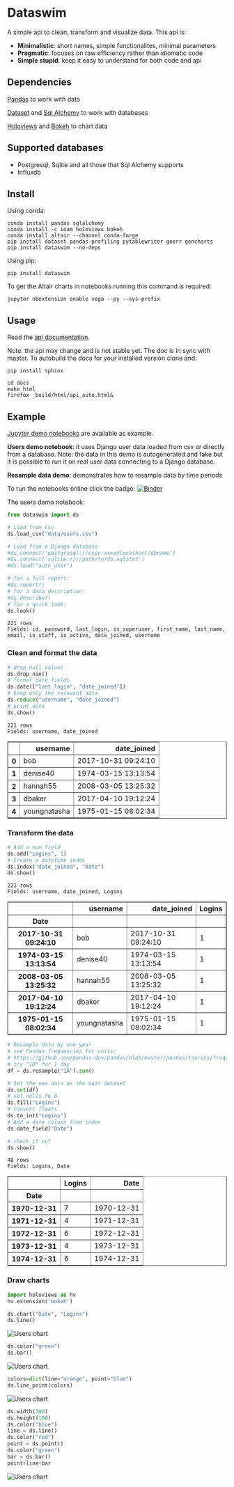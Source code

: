 # Dataswim

A simple api to clean, transform and visualize data. This api is:

- **Minimalistic**: short names, simple functionalites, minimal parameters
- **Pragmatic**: focuses on raw efficiency rather than idiomatic code
- **Simple stupid**: keep it easy to understand for both code and api

## Dependencies

[Pandas](https://github.com/pandas-dev/pandas) to work with data

[Dataset](https://dataset.readthedocs.io/en/latest/) and [Sql Alchemy](http://www.sqlalchemy.org) to work with databases

[Holoviews](http://holoviews.org/) and [Bokeh](https://bokeh.pydata.org/en/latest/) to chart data

## Supported databases

- Postgresql, Sqlite and all those that Sql Alchemy supports
- Influxdb

## Install 

Using conda:

   ```
   conda install pandas sqlalchemy
   conda install -c ioam holoviews bokeh
   conda install altair --channel conda-forge
   pip install dataset pandas-profiling pytablewriter goerr gencharts
   pip install dataswim --no-deps
   ```

Using pip:

   ```
   pip install dataswim
   ```

To get the Altair charts in notebooks running this command is required:

   ```
   jupyter nbextension enable vega --py --sys-prefix
   ```

## Usage

Read the [api documentation](http://dataswim.readthedocs.io/en/latest/index.html). 

Note: the api may change and is not stable yet. The doc is in sync with master. To autobuild the docs for your
installed version clone and:

   ```
   pip install sphinx
   
   cd docs
   make html
   firefox _build/html/api_auto.html&
   ``` 

## Example

[Jupyter demo notebooks](https://github.com/synw/dataswim-notebooks) are available as example. 

**Users demo notebook**: it uses Django user data loaded from csv or directly from a 
database. Note: the data in this demo is autogenerated and fake but it is possible to run it on real user data
connecting to a Django database.

**Resample data demo**: demonstrates how to resample data by time periods

To run the notebooks online click the 
badge: [![Binder](https://mybinder.org/badge.svg)](https://mybinder.org/v2/gh/synw/dataswim-notebooks/master)

The users demo notebook: 

```python
from dataswim import ds

# Load from csv
ds.load_csv("data/users.csv")

# Load from a Django database
#ds.connect('postgresql://user:xxxx@localhost/dbname')
#ds.connect('sqlite:////path/to/db.sqlite3')
#ds.load("auth_user")

# for a full report:
#ds.report()
# for a data description:
#ds.describe()
# for a quick look:
ds.look()
```

    221 rows
    Fields: id, password, last_login, is_superuser, first_name, last_name, email, is_staff, is_active, date_joined, username


### Clean and format the data


```python
# drop null values
ds.drop_nan()
# format date fields
ds.date(["last_login", "date_joined"])
# keep only the relevant data
ds.reduce("username", "date_joined")
# print data
ds.show()
```

    221 rows
    Fields: username, date_joined





<div>
<table border="1" class="dataframe">
  <thead>
    <tr style="text-align: right;">
      <th></th>
      <th>username</th>
      <th>date_joined</th>
    </tr>
  </thead>
  <tbody>
    <tr>
      <th>0</th>
      <td>bob</td>
      <td>2017-10-31 09:24:10</td>
    </tr>
    <tr>
      <th>1</th>
      <td>denise40</td>
      <td>1974-03-15 13:13:54</td>
    </tr>
    <tr>
      <th>2</th>
      <td>hannah55</td>
      <td>2008-03-05 13:25:32</td>
    </tr>
    <tr>
      <th>3</th>
      <td>dbaker</td>
      <td>2017-04-10 19:12:24</td>
    </tr>
    <tr>
      <th>4</th>
      <td>youngnatasha</td>
      <td>1975-01-15 08:02:34</td>
    </tr>
  </tbody>
</table>
</div>



### Transform the data


```python
# Add a num field
ds.add("Logins", 1)
# Create a datetime index
ds.index("date_joined", "Date")
ds.show()
```

    221 rows
    Fields: username, date_joined, Logins





<div>
<table border="1" class="dataframe">
  <thead>
    <tr style="text-align: right;">
      <th></th>
      <th>username</th>
      <th>date_joined</th>
      <th>Logins</th>
    </tr>
    <tr>
      <th>Date</th>
      <th></th>
      <th></th>
      <th></th>
    </tr>
  </thead>
  <tbody>
    <tr>
      <th>2017-10-31 09:24:10</th>
      <td>bob</td>
      <td>2017-10-31 09:24:10</td>
      <td>1</td>
    </tr>
    <tr>
      <th>1974-03-15 13:13:54</th>
      <td>denise40</td>
      <td>1974-03-15 13:13:54</td>
      <td>1</td>
    </tr>
    <tr>
      <th>2008-03-05 13:25:32</th>
      <td>hannah55</td>
      <td>2008-03-05 13:25:32</td>
      <td>1</td>
    </tr>
    <tr>
      <th>2017-04-10 19:12:24</th>
      <td>dbaker</td>
      <td>2017-04-10 19:12:24</td>
      <td>1</td>
    </tr>
    <tr>
      <th>1975-01-15 08:02:34</th>
      <td>youngnatasha</td>
      <td>1975-01-15 08:02:34</td>
      <td>1</td>
    </tr>
  </tbody>
</table>
</div>




```python
# Resample data by one year
# see Pandas frequencies for units: 
# https://github.com/pandas-dev/pandas/blob/master/pandas/tseries/frequencies.py#L98
# try "1D" for 1 day
df = ds.resample("1A").sum()
```


```python
# Set the new data as the main dataset
ds.set(df)
# set nulls to 0
ds.fill("Logins")
# convert floats
ds.to_int("Logins")
# Add a date column from index
ds.date_field("Date")
```


```python
# check it out
ds.show()
```

    48 rows
    Fields: Logins, Date





<div>
<table border="1" class="dataframe">
  <thead>
    <tr style="text-align: right;">
      <th></th>
      <th>Logins</th>
      <th>Date</th>
    </tr>
    <tr>
      <th>Date</th>
      <th></th>
      <th></th>
    </tr>
  </thead>
  <tbody>
    <tr>
      <th>1970-12-31</th>
      <td>7</td>
      <td>1970-12-31</td>
    </tr>
    <tr>
      <th>1971-12-31</th>
      <td>4</td>
      <td>1971-12-31</td>
    </tr>
    <tr>
      <th>1972-12-31</th>
      <td>6</td>
      <td>1972-12-31</td>
    </tr>
    <tr>
      <th>1973-12-31</th>
      <td>4</td>
      <td>1973-12-31</td>
    </tr>
    <tr>
      <th>1974-12-31</th>
      <td>6</td>
      <td>1974-12-31</td>
    </tr>
  </tbody>
</table>
</div>



### Draw charts


```python
import holoviews as hv
hv.extension('bokeh')
```

```python
ds.chart("Date", "Logins")
ds.line()
```

![Users chart](https://github.com/synw/dataswim/blob/master/docs/img/line.png)

```python
ds.color("green")
ds.bar()
```

![Users chart](https://github.com/synw/dataswim/blob/master/docs/img/bar.png)

```python
colors=dict(line="orange", point="blue")
ds.line_point(colors)
```

![Users chart](https://github.com/synw/dataswim/blob/master/docs/img/line_point.png)

```python
ds.width(300)
ds.height(180)
ds.color("blue")
line = ds.line()
ds.color("red")
point = ds.point()
ds.color("green")
bar = ds.bar()
point+line+bar
```

![Users chart](https://github.com/synw/dataswim/blob/master/docs/img/multi.png)

